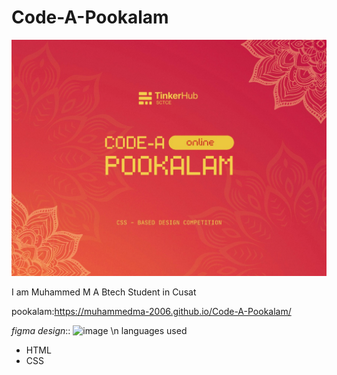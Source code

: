 # Code-A-Pookalam
![Banner](https://raw.githubusercontent.com/tinkerhubsct26-max/tinkerhubsct26-max/main/assets/IMG-20250829-WA0002.jpg)

 I am Muhammed M A
 Btech Student in Cusat
 
 pookalam:https://muhammedma-2006.github.io/Code-A-Pookalam/

 
 *figma design*::
 <img width="679" height="536" alt="image" src="https://github.com/user-attachments/assets/4dbfaf26-9f36-4f0a-818c-74b9379db218" />
\n languages used
* HTML
* CSS

